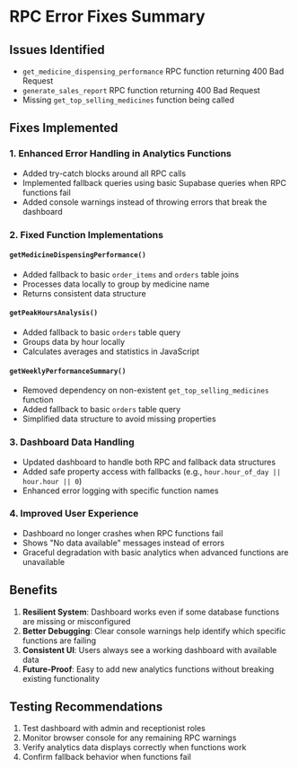 # RPC Error Fixes Summary

## Issues Identified
- `get_medicine_dispensing_performance` RPC function returning 400 Bad Request
- `generate_sales_report` RPC function returning 400 Bad Request
- Missing `get_top_selling_medicines` function being called

## Fixes Implemented

### 1. Enhanced Error Handling in Analytics Functions
- Added try-catch blocks around all RPC calls
- Implemented fallback queries using basic Supabase queries when RPC functions fail
- Added console warnings instead of throwing errors that break the dashboard

### 2. Fixed Function Implementations

#### `getMedicineDispensingPerformance()`
- Added fallback to basic `order_items` and `orders` table joins
- Processes data locally to group by medicine name
- Returns consistent data structure

#### `getPeakHoursAnalysis()`
- Added fallback to basic `orders` table query
- Groups data by hour locally
- Calculates averages and statistics in JavaScript

#### `getWeeklyPerformanceSummary()`
- Removed dependency on non-existent `get_top_selling_medicines` function
- Added fallback to basic `orders` table query
- Simplified data structure to avoid missing properties

### 3. Dashboard Data Handling
- Updated dashboard to handle both RPC and fallback data structures
- Added safe property access with fallbacks (e.g., `hour.hour_of_day || hour.hour || 0`)
- Enhanced error logging with specific function names

### 4. Improved User Experience
- Dashboard no longer crashes when RPC functions fail
- Shows "No data available" messages instead of errors
- Graceful degradation with basic analytics when advanced functions are unavailable

## Benefits
1. **Resilient System**: Dashboard works even if some database functions are missing or misconfigured
2. **Better Debugging**: Clear console warnings help identify which specific functions are failing
3. **Consistent UI**: Users always see a working dashboard with available data
4. **Future-Proof**: Easy to add new analytics functions without breaking existing functionality

## Testing Recommendations
1. Test dashboard with admin and receptionist roles
2. Monitor browser console for any remaining RPC warnings
3. Verify analytics data displays correctly when functions work
4. Confirm fallback behavior when functions fail

